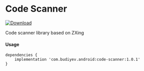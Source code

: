 # Code Scanner
[ ![Download](https://api.bintray.com/packages/yuriy-budiyev/maven/code-scanner/images/download.svg) ](https://bintray.com/yuriy-budiyev/maven/code-scanner/_latestVersion)

Code scanner library based on ZXing

#### Usage
```
dependencies {
    implementation 'com.budiyev.android:code-scanner:1.0.1'
}
```
